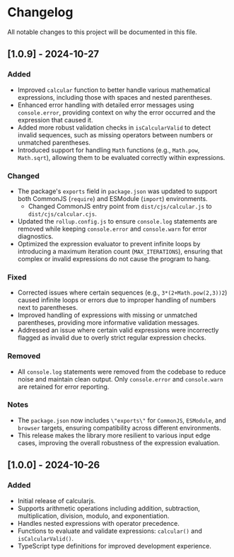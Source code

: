 # Changelog

All notable changes to this project will be documented in this file.

## [1.0.9] - 2024-10-27
### Added
- Improved `calcular` function to better handle various mathematical expressions, including those with spaces and nested parentheses.
- Enhanced error handling with detailed error messages using `console.error`, providing context on why the error occurred and the expression that caused it.
- Added more robust validation checks in `isCalcularValid` to detect invalid sequences, such as missing operators between numbers or unmatched parentheses.
- Introduced support for handling `Math` functions (e.g., `Math.pow`, `Math.sqrt`), allowing them to be evaluated correctly within expressions.

### Changed
- The package's `exports` field in `package.json` was updated to support both CommonJS (`require`) and ESModule (`import`) environments.
    - Changed CommonJS entry point from `dist/cjs/calcular.js` to `dist/cjs/calcular.cjs`.
- Updated the `rollup.config.js` to ensure `console.log` statements are removed while keeping `console.error` and `console.warn` for error diagnostics.
- Optimized the expression evaluator to prevent infinite loops by introducing a maximum iteration count (`MAX_ITERATIONS`), ensuring that complex or invalid expressions do not cause the program to hang.

### Fixed
- Corrected issues where certain sequences (e.g., `3*(2+Math.pow(2,3))2`) caused infinite loops or errors due to improper handling of numbers next to parentheses.
- Improved handling of expressions with missing or unmatched parentheses, providing more informative validation messages.
- Addressed an issue where certain valid expressions were incorrectly flagged as invalid due to overly strict regular expression checks.

### Removed
- All `console.log` statements were removed from the codebase to reduce noise and maintain clean output. Only `console.error` and `console.warn` are retained for error reporting.

### Notes
- The `package.json` now includes `\"exports\"` for `CommonJS`, `ESModule`, and `browser` targets, ensuring compatibility across different environments.
- This release makes the library more resilient to various input edge cases, improving the overall robustness of the expression evaluation.

## [1.0.0] - 2024-10-26
### Added
- Initial release of calcularjs.
- Supports arithmetic operations including addition, subtraction, multiplication, division, modulo, and exponentiation.
- Handles nested expressions with operator precedence.
- Functions to evaluate and validate expressions: `calcular()` and `isCalcularValid()`.
- TypeScript type definitions for improved development experience.